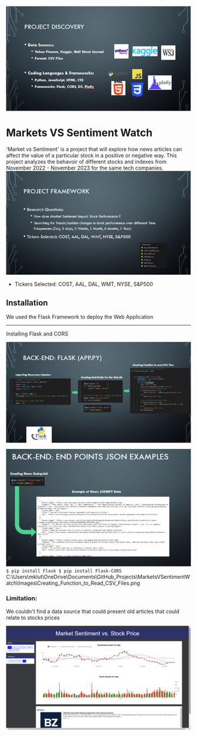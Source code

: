 ![Alt text](image.png)

# Markets VS Sentiment Watch


'Market vs Sentiment' is a project that will explore how news articles can affect the value of a particular stock in a positive or negative way. This project analyzes the behavoir of different stocks and indexes from November 2022 - November 2023
for the same tech companies.  
![Alt text](image-1.png)

- Tickers Selected: COST, AAL, DAL, WMT, NYSE, S&P500 




## Installation
We used the Flask Framework to deploy the Web Application
***
Installing Flask and CORS

![Alt text](image-7.png)

![Alt text](image-5.png)
``
$ pip install Flask
$ pip install Flask-CORS
``
C:\Users\mklut\OneDrive\Documents\GitHub_Projects\MarketsVSentimentWatch\Images\Creating_Function_to_Read_CSV_Files.png

### Limitation: 
We couldn't find a data source that could present old articles that could relate to stocks prices





![Example Image](Images\Full_site.PNG)